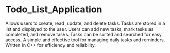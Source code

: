 # Todo_List_Application
Allows users to create, read, update, and delete tasks. Tasks are stored in a list and displayed to the user. Users can add new tasks, mark tasks as completed, and remove tasks. Tasks can be sorted and searched for easy access. A simple and effective tool for managing daily tasks and reminders. Written in C++ for efficiency and reliability.
